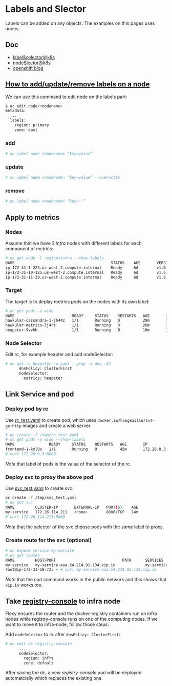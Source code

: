 # Labels and Slector

Labels can be added on any objects. The examples on this pages uses nodes.

## Doc

* [label&selector@k8s](https://kubernetes.io/docs/concepts/overview/working-with-objects/labels/)
* [nodeSlector@k8s](https://kubernetes.io/docs/concepts/configuration/assign-pod-node/)
* [openshift blog](https://blog.openshift.com/use-of-selectors-to-get-pods-on-desired-nodes/)


## [How to add/update/remove labels on a node](https://docs.openshift.com/enterprise/3.0/cli_reference/basic_cli_operations.html)
We can use this command to edit node on the labels part:

```sh
$ oc edit node/<nodename>
metadata:
  ...
  labels:
    region: primary
    zone: east
```

### add

```sh
# oc label node <nodename> “key=value”
```
### update

```sh
# oc label node <nodename> “key=value” --overwrite
```

### remove

```sh
# oc label node <nodename> “key=''”
```

## Apply to metrics

### Nodes
Assume that we have 3 _infra_ nodes with different labels for each component of metrics:

```sh
# oc get node -l region=infra --show-labels  
NAME                                          STATUS    AGE       VERSION             LABELS
ip-172-31-1-223.us-west-2.compute.internal    Ready     6d        v1.6.1+5115d708d7   ...,metrics=cassandra,region=infra,...
ip-172-31-10-125.us-west-2.compute.internal   Ready     6d        v1.6.1+5115d708d7   ...,metrics=hawkular,region=infra,...
ip-172-31-11-29.us-west-2.compute.internal    Ready     6d        v1.6.1+5115d708d7   ...,metrics=heapster,region=infra,...
```


### Target
The target is to deplay metrics pods on the nodes with its own label:

```sh
# oc get pods -o wide
NAME                         READY     STATUS    RESTARTS   AGE       IP             NODE
hawkular-cassandra-1-jh44z   1/1       Running   0          29m       172.20.0.31    ip-172-31-1-223.us-west-2.compute.internal
hawkular-metrics-lj4rz       1/1       Running   0          28m       172.22.0.31    ip-172-31-10-125.us-west-2.compute.internal
heapster-9vvkh               1/1       Running   0          10m       172.21.0.224   ip-172-31-11-29.us-west-2.compute.internal
```

### Node Selector
Edit rc, for example heapter and add nodeSelector:

```sh
# oc get rc heapster -o yaml | grep -i dns -A3
      dnsPolicy: ClusterFirst
      nodeSelector:
        metrics: heapster
```


## Link Service and pod

### Deploy pod by rc
Use [rc_test.yaml](../files/rc_test.yaml) to create pod, which uses <code>docker.io/hongkailiu/svt-go:http</code>
images and create a web server.

```sh
# oc create -f /tmp/rc_test.yaml
# oc get pods -o wide --show-labels
NAME               READY     STATUS    RESTARTS   AGE       IP           NODE                                         LABELS
frontend-1-kml0x   1/1       Running   0          45m       172.20.0.3   ip-172-31-4-190.us-west-2.compute.internal   name=frontend
# curl 172.20.0.3:8080
```

_Note_ that label of pods is the value of the selector of the rc.

### Deploy svc to proxy the above pod
Use [svc_test.yaml](../files/svc_test.yaml) to create svc.

```sh
oc create -f /tmp/svc_test.yaml
# oc get svc
NAME         CLUSTER-IP       EXTERNAL-IP   PORT(S)    AGE
my-service   172.26.114.211   <none>        8080/TCP   14m
# curl 172.26.114.211:8080
```

_Note_ that the selector of the svc choose pods with the _same_ label to proxy.

### Create route for the svc (optional)

```sh
# oc expose service my-service
# oc get routes
NAME         HOST/PORT                             PATH      SERVICES     PORT      TERMINATION   WILDCARD
my-service   my-service-aaa.54.214.91.134.xip.io             my-service   8080                    None
root@ip-172-31-58-73: ~ # curl my-service-aaa.54.214.91.134.xip.io
```

_Note_ that the curl command works in the public network and this shows that <code>xip.io</code> works too.

## Take [registry-console](https://docs.openshift.org/latest/install_config/registry/deploy_registry_existing_clusters.html#registry-console) to infra node

Flexy ensures the router and the docker-registry containers run on infra nodes while registry-console runs on one of the computing nodes. If we want to move it to infra-node, follow those steps:

Add <code>nodeSelector</code> to <code>dc</code> after <code>dnsPolicy: ClusterFirst</code>:

```sh
# oc edit dc registry-console
      ...
      nodeSelector:
        region: infra
        zone: default

```

After saving the dc, a new _registry-console_ pod will be deployed automatcially which replaces the existing one.

